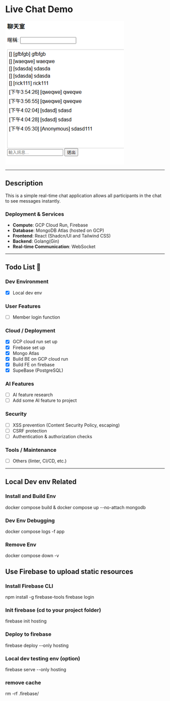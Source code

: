 # Live Chat Demo
![Demo](assets/demo.png)

---

## Description

This is a simple real-time chat application allows all participants in the chat to see messages instantly.  

### Deployment & Services
- **Compute**: GCP Cloud Run, Firebase  
- **Database**: MongoDB Atlas (hosted on GCP)  
- **Frontend**: React (Shadcn/UI and Tailwind CSS)
- **Backend**: Golang(Gin)  
- **Real-time Communication**: WebSocket

---

## Todo List 📝

### Dev Environment
- [X] Local dev env

### User Features
- [ ] Member login function

### Cloud / Deployment
- [X] GCP cloud run set up
- [X] Firebase set up
- [X] Mongo Atlas
- [X] Build BE on GCP cloud run
- [X] Build FE on firebase
- [X] SupeBase (PostgreSQL)

### AI Features
- [ ] AI feature research
- [ ] Add some AI feature to project

### Security
- [ ] XSS prevention (Content Security Policy, escaping)
- [ ] CSRF protection
- [ ] Authentication & authorization checks

### Tools / Maintenance
- [ ] Others (linter, CI/CD, etc.)


---

## Local Dev env Related

### Install and Build Env
docker compose build & docker compose up --no-attach mongodb

### Dev Env Debugging
docker compose logs -f app

### Remove Env
docker compose down -v


## Use Firebase to upload static resources

### Install Firebase CLI
npm install -g firebase-tools
firebase login

### Init firebase (cd to your project folder)
firebase init hosting

### Deploy to firebase
firebase deploy --only hosting

### Local dev testing env (option)
firebase serve --only hosting

### remove cache
rm -rf .firebase/
